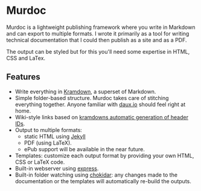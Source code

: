 # Murdoc

Murdoc is a lightweight publishing framework where you write in Markdown and can export to multiple formats. I wrote it primarily as a tool for writing technical documentation that I could then publish as a site and as a PDF.

The output can be styled but for this you'll need some expertise in HTML, CSS and LaTex.

## Features

 - Write everything in [Kramdown](http://kramdown.rubyforge.org), a superset of Markdown.
 - Simple folder-based structure. Murdoc takes care of stitching everything together. Anyone familiar with [daux.io](http://daux.io) should feel right at home.
 - Wiki-style links based on [kramdowns automatic generation of header IDs](http://kramdown.rubyforge.org/converter/html.html#auto-ids).
 - Output to multiple formats:
 	- static HTML using [Jekyll](http://jekyllrb.com)
 	- PDF (using LaTeX). 
 	- ePub support will be available in the near future.
 - Templates: customize each output format by providing your own HTML, CSS or LaTeX code.
 - Built-in webserver using [express](express.js).
 - Built-in folder watching using [chokidar](https://github.com/paulmillr/chokidar): any changes made to the documentation or the templates will automatically re-build the outputs.

